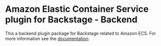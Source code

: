 # Amazon Elastic Container Service plugin for Backstage - Backend

This a backend plugin package for Backstage related to Amazon ECS. For more information see the [documentation](../README.md).
